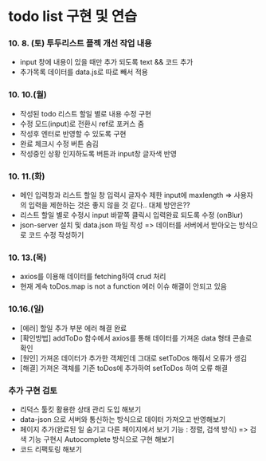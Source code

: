 # todo list 구현 및 연습

### 10. 8. (토) 투두리스트 플젝 개선 작업 내용
- input 창에 내용이 있을 때만 추가 되도록 text && 코드 추가
- 추가목록 데이터를 data.js로 따로 빼서 적용

### 10. 10.(월) 
- 작성된 todo 리스트 할일 별로 내용 수정 구현
- 수정 모드(input)로 전환시 ref로 포커스 줌
- 작성후 엔터로 반영할 수 있도록 구현
- 완료 체크시 수정 버튼 숨김
- 작성중인 상황 인지하도록 버튼과 input창 글자색 반영

### 10. 11.(화)
- 메인 입력창과 리스트 할일 창 입력시 글자수 제한 input에 maxlength
    => 사용자의 입력을 제한하는 것은 좋지 않을 것 같다.. 대체 방안은??
- 리스트 할일 별로 수정시 input 바깥쪽 클릭시 입력완료 되도록 수정 (onBlur)
- json-server 설치 및 data.json 파일 작성
    => 데이터를 서버에서 받아오는 방식으로 코드 수정 작성하기

### 10. 13.(목)
- axios를 이용해 데이터를 fetching하여 crud 처리  
- 현재 계속 toDos.map is not a function 에러 이슈 해결이 안되고 있음

### 10.16.(일)
- [에러] 할일 추가 부분 에러 해결 완료
- [확인방법] addToDo 함수에서 axios를 통해 데이터를 가져온 data 형태 콘솔로 확인
- [원인] 가져온 데이터가 추가한 객체인데 그대로 setToDos 해줘서 오류가 생김
- [해결] 가져온 객체를 기존 toDos에 추가하여 setToDos 하여 오류 해결  

### 추가 구현 검토
- 리덕스 툴킷 활용한 상태 관리 도입 해보기
- data-json 으로 서버와 통신하는 방식으로 데이터 가져오고 반영해보기
- 페이지 추가(완료된 일 숨기고 다른 페이지에서 보기 기능 : 정렬, 검색 방식)
    => 검색 기능 구현시 Autocomplete 방식으로 구현 해보기
- 코드 리팩토링 해보기